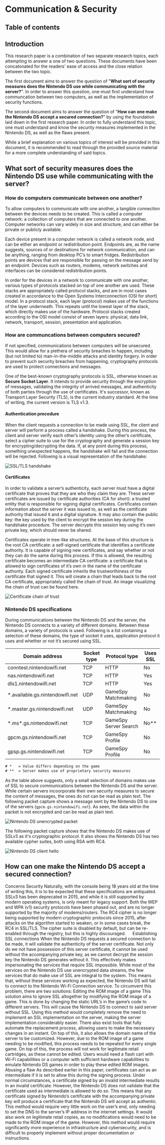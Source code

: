 # Communication & Security
## Table of contents

## Introduction
This research paper is a combination of two separate research topics, each attempting to answer a one of two questions. These documents have been concatonated for the readers' ease of access and the close relation between the two topic.

The first document aims to answer the question of "**What sort of security measures does the Nintendo DS use while communicating with the server?**". In order to answer this question, one must first understand how communcation between two computers, as well as the implementation of security functions.

The second document aims to answer the question of "**How can one make the Nintendo DS accept a secured connection?**" by using the foundation laid down in the first research paper. In order to fully understand this topic, one must understand and know the security measures implemented in the Nintendo DS, as well as the flaws present.

While a brief explanation on various topics of interest will be provided in this document, it is recommended to read through the provided source material for a more complete understanding of said topics.

## What sort of security measures does the Nintendo DS use while communicating with the server?

### How do computers communicate between one another?
To allow computers to communicate with one another, a tangible connection between the devices needs to be created. This is called a computer network: a collection of computers that are connected to one another. Computer networks can vary widely in size and structure, and can either be private or publicly available.

Each device present in a computer network is called a network node, and can be either an endpoint or redistribution point. Endpoints are, as the name suggests, sources of or destinations for network communication, and can be anything, ranging from desktop PC’s to smart fridges. Redistribution points are devices that are responsible for passing on the message send by an endpoint. Devices such as routers, modems, network switches and interfaces can be considered redistribution points.

In order for the devices in a network to communicate with one another, various types of protocols stacked on top of one another are used. These stacks are appropriately called protocol stacks, and are in most cases created in accordance to the Open Systems Interconnection (OSI for short) model. In a protocol stack, each layer (protocol) makes use of the functions of the layer underneath. This repeats until the lowest layer of the stack, which directly makes use of the hardware. Protocol stacks created according to the OSI model consist of seven layers: physical, data link, network, transport, session, presentation and application. 

### How are communcations between computers secured?
If not specified, communications between computers will be unsecured. This would allow for a plethera of security breaches to happen, including (but not limited to) man-in-the-middle attacks and identity forgery. In order to prevent such security breaches from happening, cryptography protocols are used to protect connections and messages.

One of the best-known cryptography protocols is SSL, otherwise known as **Secure Socket Layer**. It intends to provide security through the encryption of messages, validating the integrity of arrived messages, and authenticity of both parties through the use of certificates. It's successor, known as Transport Layer Security (TLS), is the current industry standard. At the time of writing, the current version is TLS v1.3.

#### Authentication procedure
When the client requests a connection to be made using SSL, the client and server will perform a process called a handshake. During this process, the client and server verify each other’s identity using the other’s certificate, select a cipher suite to use for the cryptography and generate a session key for encrypting/decrypting the data. If, at any point during this process, something unexpected happens, the handshake will fail and the connection will be rejected. Following is a visual representation of the handshake:

![SSL/TLS handshake](https://d1smxttentwwqu.cloudfront.net/wp-content/uploads/2015/07/SSLTLS_handshake.png)

#### Certificates
In order to validate a server’s authenticity, each server must have a digital certificate that proves that they are who they claim they are. These server certificates are issued by certificate authorities (CA for short): a trusted entity that is responsible for signing digital certificates. Certificates contain information about the server it was issued to, as well as the certificate authority that issued it and a digital signature. It may also contain the public key: the key used by the client to encrypt the session key during the handshake procedure. The server decrypts this session key using it’s own private key, which should never be shared.

Certificates operate in tree-like structures. At the base of this structure is the root CA certificate: a self-signed certificate that identifies a certificate authority. It is capable of signing new certificates, and say whether or not they can do the same during this process. If this is allowed, the resulting certificate becomes an intermediate CA certificate: a certificate that is allowed to sign certificates of it’s own in the name of the certificate authority. Each signed certificate inherits the trustworthiness of the certificate that signed it. This will create a chain that leads back to the root CA certificate, appropriately called the chain of trust. An image visualizing the chain of trust can be found here.

![Certificate chain of trust](https://upload.wikimedia.org/wikipedia/commons/thumb/0/02/Chain_Of_Trust.svg/1920px-Chain_Of_Trust.svg.png)

### Nintendo DS specifications
During communications between the Nintendo DS and the server, the Nintendo DS connects to a variety of different domains. Between these domains, a variety of protocols is used. Following is a list containing a selection of these domains, the type of socket it uses, application protocol it uses and whether or not it’s secured using SSL.

| Domain address                   | Socket type | Protocol type         | Uses SSL |
|----------------------------------|-------------|-----------------------|----------|
| conntest.nintendowifi.net        | TCP         | HTTP                  | No       |
| nas.nintendowifi.net             | TCP         | HTTP                  | Yes      |
| dls1.nintendowifi.net            | TCP         | HTTP                  | Yes      |
| \*.available.gs.nintendowifi.net | UDP         | GameSpy Matchmaking   | No       |
| \*.master.gs.nintendowifi.net    | UDP         | GameSpy Matchmaking   | No       |
| \*.ms\*.gs.nintendowifi.net      | TCP         | GameSpy Server Search | No\*\*   |
| gpcm.gs.nintendowifi.net         | TCP         | GameSpy Profile       | No       |
| gpsp.gs.nintendowifi.net         | TCP         | GameSpy Profile       | No       |

```diff
# *   = Value differs depending on the game
# **  = Server makes use of proprietary security measures
```

As the table above suggests, only a small selection of domains makes use of SSL to secure communications between the Nintendo DS and the server. While certain servers incoorporate their own security measures to secure the content of messages, the ones do not can be read as plain text. The following packet capture shows a message sent by the Nintendo DS to one of the servers (`gpcm.gs.nintendowifi.net`). As seen, the data within the packet is not encrypted and can be read as plain text.

![Nintendo DS unencrypted packet](https://i.imgur.com/XAcFzfJ.png)

The following packet capture shows that the Nintendo DS makes use of SSLv3 as it's cryptographic protocol. It also shows the Nintendo DS has two available cypher suites, both using RSA with RC4.

![Nintendo DS client hello](https://i.imgur.com/X8tzuoD.png)


## How can one make the Nintendo DS accept a secured connection?
Concerns
Security
Naturally, with the console being 18 years old at the time of writing this, it is to be expected that these specifications are antiquated. SSLv3 has been deprecated in 2015, and while it is still supported by modern operating systems, is only meant for legacy support. Both the WEP and WPA (v1) security protocols have been phased out, and are no longer supported by the majority of modems/routers. The RC4 cipher is no longer being supported by modern cryptographic protocols since 2015, after attacks on the algorithm started to weaken, or in some cases break, the RC4 in SSL/TLS. The cipher suite is disabled by default, but can be re-enabled through the registry, but this is highly discouraged. 
 
Establishing SSL connections
When the Nintendo DS requests a secured connection to be made, it will validate the authenticity of the server certificate. Not only do we not have possession of this server certificate, it cannot be used without the accompanying private key, as we cannot decrypt the session key the Nintendo DS generates without it. This effectively makes impersonating the services that require SSL impossible. While most of the services on the Nintendo DS use unencrypted data streams, the few services that do make use of SSL are integral to the system. This means that, without these services working as expected, the Nintendo DS will fail to connect to the Nintendo Wi-Fi Connection service. To circumvent this problem, there are two solutions:
Editing the ROM image of a game
This solution aims to ignore SSL altogether by modifying the ROM image of a game. This is done by changing the static URL’s in the game’s code to different servers. This will cause the Nintendo DS to connect to said server without SSL.
Using this method would completely remove the need to implement an SSL implementation on the server, making the server implementation considerably easier. There also exist tools that fully automate the replacement process, allowing users to make the necessary changes in an instant. On top of this, it also allows the domain name of the server to be customized.
However, due to the ROM image of a game needing to be modified, this process needs to be repeated for every single game. On top of this, the process will not work for legitimate retail cartridges, as these cannot be edited. Users would need a flash cart with Wi-Fi capabilities or a computer with sufficient hardware capabilities to emulate Nintendo DS games in order to play these edited ROM images.
Abusing a flaw
As described earlier in this paper, certificates can act as an intermediate if it is set to allow this during the signing process. Under normal circumstances, a certificate signed by an invalid intermediate results in an invalid certificate. However, the Nintendo DS does not validate that the certificate used as intermediate is allowed to do so. This means that any certificate signed by Nintendo’s certificate with the accompanying private key will produce a certificate that the Nintendo DS will accept as authentic.
This method would require very little work on the user’s end, only needing to set the DNS to the server’s IP address in the internet settings. It would also work on legitimate retail copies, as no modifications would need to be made to the ROM image of the game. However, this method would require significantly more experience in infrastructure and cybersecurity, and is difficult to properly implement without proper documentation or instructions.
